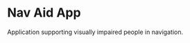
Nav Aid App
===========================


Application supporting visually impaired people in navigation.
